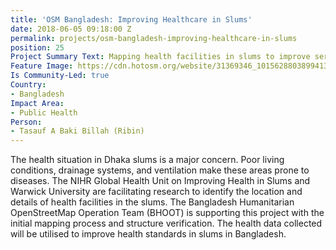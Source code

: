 ```yaml
---
title: 'OSM Bangladesh: Improving Healthcare in Slums'
date: 2018-06-05 09:18:00 Z
permalink: projects/osm-bangladesh-improving-healthcare-in-slums
position: 25
Project Summary Text: Mapping health facilities in slums to improve service delivery
Feature Image: https://cdn.hotosm.org/website/31369346_10156288038994137_5469002039495229440_n-51c652.jpg
Is Community-Led: true
Country:
- Bangladesh
Impact Area:
- Public Health
Person:
- Tasauf A Baki Billah (Ribin)
---
```


The health situation in Dhaka slums is a major concern. Poor living conditions, drainage systems, and ventilation make these areas prone to diseases. The NIHR Global Health Unit on Improving Health in Slums and Warwick University are facilitating research to identify the location and details of health facilities in the slums. The Bangladesh Humanitarian OpenStreetMap Operation Team (BHOOT) is supporting this project with the initial mapping process and structure verification. The health data collected will be utilised to improve health standards in slums in Bangladesh. 